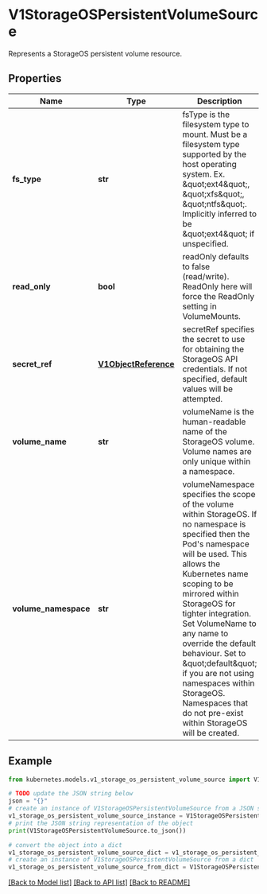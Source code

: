 # V1StorageOSPersistentVolumeSource

Represents a StorageOS persistent volume resource.

## Properties

Name | Type | Description | Notes
------------ | ------------- | ------------- | -------------
**fs_type** | **str** | fsType is the filesystem type to mount. Must be a filesystem type supported by the host operating system. Ex. \&quot;ext4\&quot;, \&quot;xfs\&quot;, \&quot;ntfs\&quot;. Implicitly inferred to be \&quot;ext4\&quot; if unspecified. | [optional] 
**read_only** | **bool** | readOnly defaults to false (read/write). ReadOnly here will force the ReadOnly setting in VolumeMounts. | [optional] 
**secret_ref** | [**V1ObjectReference**](V1ObjectReference.md) | secretRef specifies the secret to use for obtaining the StorageOS API credentials.  If not specified, default values will be attempted. | [optional] 
**volume_name** | **str** | volumeName is the human-readable name of the StorageOS volume.  Volume names are only unique within a namespace. | [optional] 
**volume_namespace** | **str** | volumeNamespace specifies the scope of the volume within StorageOS.  If no namespace is specified then the Pod&#39;s namespace will be used.  This allows the Kubernetes name scoping to be mirrored within StorageOS for tighter integration. Set VolumeName to any name to override the default behaviour. Set to \&quot;default\&quot; if you are not using namespaces within StorageOS. Namespaces that do not pre-exist within StorageOS will be created. | [optional] 

## Example

```python
from kubernetes.models.v1_storage_os_persistent_volume_source import V1StorageOSPersistentVolumeSource

# TODO update the JSON string below
json = "{}"
# create an instance of V1StorageOSPersistentVolumeSource from a JSON string
v1_storage_os_persistent_volume_source_instance = V1StorageOSPersistentVolumeSource.from_json(json)
# print the JSON string representation of the object
print(V1StorageOSPersistentVolumeSource.to_json())

# convert the object into a dict
v1_storage_os_persistent_volume_source_dict = v1_storage_os_persistent_volume_source_instance.to_dict()
# create an instance of V1StorageOSPersistentVolumeSource from a dict
v1_storage_os_persistent_volume_source_from_dict = V1StorageOSPersistentVolumeSource.from_dict(v1_storage_os_persistent_volume_source_dict)
```
[[Back to Model list]](../README.md#documentation-for-models) [[Back to API list]](../README.md#documentation-for-api-endpoints) [[Back to README]](../README.md)


